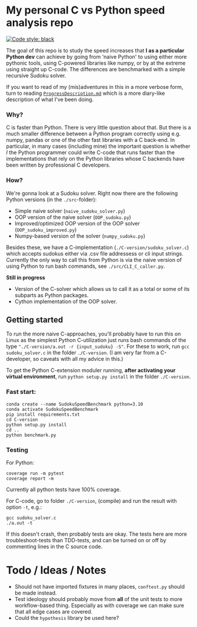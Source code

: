 # My personal C vs Python speed analysis repo

[![Code style: black](https://img.shields.io/badge/code%20style-black-000000.svg)](https://github.com/psf/black)


The goal of this repo is to study the speed increases that **I as a particular 
Python dev** can achieve by going from 'naive Python' to using either more
pythonic tools, using C-powered libraries like numpy, or by at the extreme
using straight up C-code. The differences are benchmarked with a simple recursive Sudoku solver.

If you want to read of my (mis)adventures in this in a more verbose form, 
turn to reading [`ProgressDescription.md`](ProgressDescription.md) which is
a more diary-like description of what I've been doing.

### Why?

C is faster than Python. There is very little question about that. But
there is a much smaller difference between a Python program correctly using 
e.g. numpy, pandas or one of the other fast libraries with a C back-end.
In particular, in many cases (including mine) the important question is whether *I* 
the Python programmer could write C-code that runs faster than the implementations that rely
on the Python libraries whose C backends have been written by professional
C developers.

### How?

We're gonna look at a Sudoku solver. Right now there are the following Python versions (in the `./src`-folder):
- Simple naive solver (`naive_sudoku_solver.py`)
- OOP version of the naive solver (`OOP_sudoku.py`)
- Improved/optimized OOP version of the OOP solver (`OOP_sudoku_improved.py`)
- Numpy-based version of the solver (`numpy_sudoku.py`)

Besides these, we have a C-implementation (`./C-version/sudoku_solver.c`) which accepts sudokus either via .csv file addressess or cli input strings. Currently the only way to call this from Python
is via the naive version of using Python to run bash commands, see `./src/CLI_C_caller.py`. 


**Still in progress** 
- Version of the C-solver which allows us to call it as a total
or some of its subparts as Python packages.
- Cython implementation of the OOP solver.


## Getting started

To run the more naive C-approaches, you'll probably have to run this on Linux as the 
simplest Python C-utilization just runs bash commands of the type `"./C-version/a.out -r {input_sudoku} -S"`. For these to work, run `gcc sudoku_solver.c` in the folder `./C-version`. (I am very far from a C-developer, so caveats with all my advice in this.)

To get the Python C-extension moduler running, **after activating your virtual environment**,
run `python setup.py install` in the folder `./C-version`.

### Fast start:
```
conda create --name SudokuSpeedBenchmark python=3.10
conda activate SudokuSpeedBenchmark
pip install requirements.txt
cd C-version
python setup.py install
cd ..
python benchmark.py
```

### Testing

For Python:
```
coverage run -m pytest
coverage report -m
```
Currently all python tests have 100% coverage.

For C-code, go to folder `./C-version`, (compile) and run the result with
option `-t`, e.g.:
``` 
gcc sudoku_solver.c
./a.out -t
```
If this doesn't crash, then probably tests are okay. The tests here are 
more troubleshoot-tests than TDD-tests, and can be turned on or off
by commenting lines in the C source code.

# Todo / Ideas / Notes

- Should not have imported fixtures in many places, `conftest.py` should be made instead.
- Test ideology should probably move from **all** of the unit tests to more workflow-based thing. Especially as with coverage we can make sure that all edge cases are covered.
- Could the `hypothesis` library be used here?

